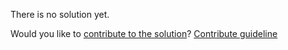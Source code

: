 
There is no solution yet.

Would you like to [contribute to the solution](https://github.com/BFEdev/BFE.dev-solutions/blob/main/typescript/camelcase_en.md)? [Contribute guideline](https://github.com/BFEdev/BFE.dev-solutions#how-to-contribute)
